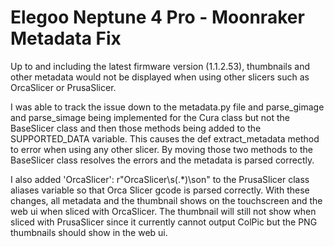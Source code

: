 # Elegoo Neptune 4 Pro - Moonraker Metadata Fix

Up to and including the latest firmware version (1.1.2.53), thumbnails and other
metadata would not be displayed when using other slicers such as OrcaSlicer or
PrusaSlicer. 

I was able to track the issue down to the metadata.py file and parse_gimage and
parse_simage being implemented for the Cura class but not the BaseSlicer class
and then those methods being added to the SUPPORTED_DATA variable. This causes
the def extract_metadata method to error when using any other slicer.
By moving those two methods to the BaseSlicer class resolves the errors and the
metadata is parsed correctly.

I also added 'OrcaSlicer': r"OrcaSlicer\s(.*)\son" to the PrusaSlicer class
aliases variable so that Orca Slicer gcode is parsed correctly. With these
changes, all metadata and the thumbnail shows on the touchscreen and
the web ui when sliced with OrcaSlicer. The thumbnail will still not show when
sliced with PrusaSlicer since it currently cannot output ColPic but the PNG thumbnails
should show in the web ui.
